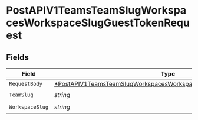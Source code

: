 # PostAPIV1TeamsTeamSlugWorkspacesWorkspaceSlugGuestTokenRequest


## Fields

| Field                                                                                                                                                                | Type                                                                                                                                                                 | Required                                                                                                                                                             | Description                                                                                                                                                          |
| -------------------------------------------------------------------------------------------------------------------------------------------------------------------- | -------------------------------------------------------------------------------------------------------------------------------------------------------------------- | -------------------------------------------------------------------------------------------------------------------------------------------------------------------- | -------------------------------------------------------------------------------------------------------------------------------------------------------------------- |
| `RequestBody`                                                                                                                                                        | [*PostAPIV1TeamsTeamSlugWorkspacesWorkspaceSlugGuestTokenRequestBody](../../models/operations/postapiv1teamsteamslugworkspacesworkspaceslugguesttokenrequestbody.md) | :heavy_minus_sign:                                                                                                                                                   | N/A                                                                                                                                                                  |
| `TeamSlug`                                                                                                                                                           | *string*                                                                                                                                                             | :heavy_check_mark:                                                                                                                                                   | N/A                                                                                                                                                                  |
| `WorkspaceSlug`                                                                                                                                                      | *string*                                                                                                                                                             | :heavy_check_mark:                                                                                                                                                   | N/A                                                                                                                                                                  |